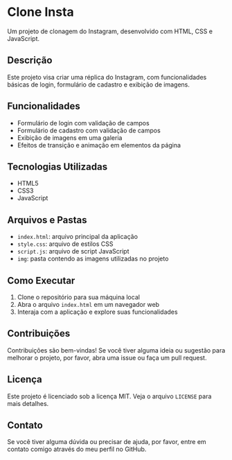 **Clone Insta**
================

Um projeto de clonagem do Instagram, desenvolvido com HTML, CSS e JavaScript.

**Descrição**
------------

Este projeto visa criar uma réplica do Instagram, com funcionalidades básicas de login, formulário de cadastro e exibição de imagens.

**Funcionalidades**
----------------

*   Formulário de login com validação de campos
*   Formulário de cadastro com validação de campos
*   Exibição de imagens em uma galeria
*   Efeitos de transição e animação em elementos da página

**Tecnologias Utilizadas**
-------------------------

*   HTML5
*   CSS3
*   JavaScript

**Arquivos e Pastas**
---------------------

*   `index.html`: arquivo principal da aplicação
*   `style.css`: arquivo de estilos CSS
*   `script.js`: arquivo de script JavaScript
*   `img`: pasta contendo as imagens utilizadas no projeto

**Como Executar**
----------------

1.  Clone o repositório para sua máquina local
2.  Abra o arquivo `index.html` em um navegador web
3.  Interaja com a aplicação e explore suas funcionalidades

**Contribuições**
----------------

Contribuições são bem-vindas! Se você tiver alguma ideia ou sugestão para melhorar o projeto, por favor, abra uma issue ou faça um pull request.

**Licença**
----------

Este projeto é licenciado sob a licença MIT. Veja o arquivo `LICENSE` para mais detalhes.

**Contato**
------------

Se você tiver alguma dúvida ou precisar de ajuda, por favor, entre em contato comigo através do meu perfil no GitHub.